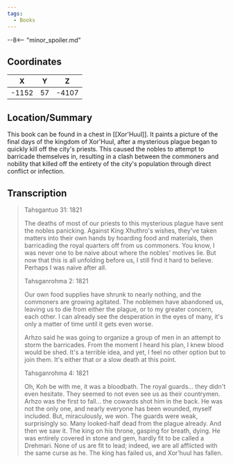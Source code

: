 ```yaml
---
tags:
  - Books
---
```


--8<-- "minor_spoiler.md"

## Coordinates
| **X** | **Y** | **Z** |
| :---: | :---: | :---: |
| -1152 |  57   | -4107 |

## Location/Summary
This book can be found in a chest in [[Xor'Huul]]. It paints a picture of the final days of the kingdom of Xor'Huul, after a mysterious plague began to quickly kill off the city's priests. This caused the nobles to attempt to barricade themselves in, resulting in a clash between the commoners and nobility that killed off the entirety of the city's population through direct conflict or infection.

## Transcription
> Tahsgantuo 31: 1821
>
> The deaths of most of our priests to this mysterious plague have sent the nobles panicking. Against King Xhuthro's wishes, they've taken matters into their own hands by hoarding food and materials, then barricading the royal quarters off from us commoners. You know, I was never one to be naive about where the nobles' motives lie. But now that this is all unfolding before us, I still find it hard to believe. Perhaps I was naive after all.
>
> Tahsganrohma 2: 1821
>
> Our own food supplies have shrunk to nearly nothing, and the commoners are growing agitated. The noblemen have abandoned us, leaving us to die from either the plague, or to my greater concern, each other. I can already see the desperation in the eyes of many, it's only a matter of time until it gets even worse.
>
> Arhzo said he was going to organize a group of men in an attempt to storm the barricades. From the moment I heard his plan, I knew blood would be shed. It's a terrible idea, and yet, I feel no other option but to join them. It's either that or a slow death at this point.
>
> Tahsganrohma 4: 1821
>
> Oh, Koh be with me, it was a bloodbath. The royal guards... they didn't even hesitate. They seemed to not even see us as their countrymen. Arhzo was the first to fall... the cowards shot him in the back. He was not the only one, and nearly everyone has been wounded, myself included.  But, miraculously, we won. The guards were weak, surprisingly so. Many looked-half dead from the plague already. And then we saw it. The king on his throne, gasping for breath, dying. He was entirely covered in stone and gem, hardly fit to be called a Drehmari. None of us are fit to lead; indeed, we are all afflicted with the same curse as he. The king has failed us, and Xor’huul has fallen.


